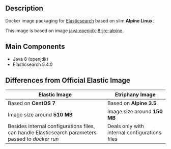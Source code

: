 ## Description

Docker image packaging for [Elasticsearch](https://www.elastic.co/products/elasticsearch) based on slim **Alpine Linux**.

This image is based on image [java:openjdk-8-jre-alpine](https://github.com/docker-library/openjdk/blob/master/8-jre/alpine/Dockerfile).

## Main Components

* Java 8 (openjdk)
* Elasticsearch 5.4.0

## Differences from Official Elastic Image

 Elastic Image                                                              | Etriphany Image
----------------------------------------------------------------------------|-------------------------------------
Based on **CentOS 7**                                                       | Based on **Alpine 3.5**
Image size around **510 MB**                                                | Image size around **150 MB**
Besides internal configurations files, can handle Elasticsearch parameters passed to _docker run_ | Deals only with internal configurations files
